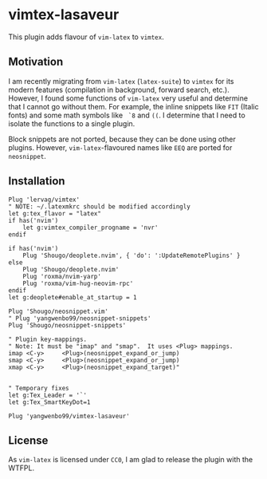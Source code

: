 # vimtex-lasaveur

This plugin adds flavour of `vim-latex` to `vimtex`.

## Motivation

I am recently migrating from `vim-latex` (`latex-suite`) to `vimtex` for its modern features (compilation in background, forward search, etc.).  However, I found some functions of `vim-latex` very useful and determine that I cannot go without them.  For example, the inline snippets like `FIT` (Italic fonts) and some math symbols like `` `8`` and `((`.  I determine that I need to isolate the functions to a single plugin. 

Block snippets are not ported, because they can be done using other plugins.  However, `vim-latex`-flavoured names like `EEQ` are ported for `neosnippet`.


## Installation

```vim
Plug 'lervag/vimtex'
" NOTE: ~/.latexmkrc should be modified accordingly
let g:tex_flavor = "latex"
if has('nvim')
    let g:vimtex_compiler_progname = 'nvr'
endif

if has('nvim')
	Plug 'Shougo/deoplete.nvim', { 'do': ':UpdateRemotePlugins' }
else
	Plug 'Shougo/deoplete.nvim'
	Plug 'roxma/nvim-yarp'
	Plug 'roxma/vim-hug-neovim-rpc'
endif
let g:deoplete#enable_at_startup = 1

Plug 'Shougo/neosnippet.vim'
" Plug 'yangwenbo99/neosnippet-snippets'
Plug 'Shougo/neosnippet-snippets'

" Plugin key-mappings.
" Note: It must be "imap" and "smap".  It uses <Plug> mappings.
imap <C-y>     <Plug>(neosnippet_expand_or_jump)
smap <C-y>     <Plug>(neosnippet_expand_or_jump)
xmap <C-y>     <Plug>(neosnippet_expand_target)"


" Temporary fixes
let g:Tex_Leader = '`'
let g:Tex_SmartKeyDot=1

Plug 'yangwenbo99/vimtex-lasaveur'
```


## License

As `vim-latex` is licensed under `CC0`, I am glad to release the plugin 
with the WTFPL.

